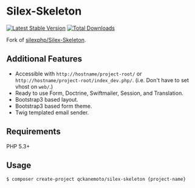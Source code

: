 # Silex-Skeleton

[![Latest Stable Version](https://poser.pugx.org/qckanemoto/silex-skeleton/v/stable.svg)](https://packagist.org/packages/qckanemoto/silex-skeleton)
[![Total Downloads](https://poser.pugx.org/qckanemoto/silex-skeleton/downloads.svg)](https://packagist.org/packages/qckanemoto/silex-skeleton)

Fork of [silexphp/Silex-Skeleton](https://github.com/silexphp/Silex-Skeleton).

## Additional Features

* Accessible with `http://hostname/project-root/` or `http://hostname/project-root/index_dev.php/`. (i.e. Don't have to set vhost on `web/`.)
* Ready to use Form, Doctrine, Swiftmailer, Session, and Translation.
* Bootstrap3 based layout.
* Bootstrap3 based form theme.
* Twig templated email sender.

## Requirements

PHP 5.3+

## Usage

```bash
$ composer create-project qckanemoto/silex-skeleton {project-name}
```
